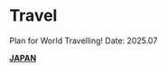 # Travel

Plan for World Travelling!
Date: 2025.07

<a style='font-weight: 800' href='Japan'><strong>JAPAN</strong></a>
